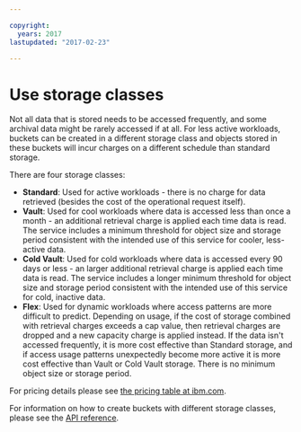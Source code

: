 ```yaml
---

copyright:
  years: 2017
lastupdated: "2017-02-23"

---
```


# Use storage classes

Not all data that is stored needs to be accessed frequently, and some archival data might be rarely accessed if at all.  For less active workloads, buckets can be created in a different storage class and objects stored in these buckets will incur charges on a different schedule than standard storage.

There are four storage classes:

*  **Standard**: Used for active workloads - there is no charge for data retrieved (besides the cost of the operational request itself).
*  **Vault**: Used for cool workloads where data is accessed less than once a month - an additional retrieval charge is applied each time data is read. The service includes a minimum threshold for object size and storage period consistent with the intended use of this service for cooler, less-active data.
*  **Cold Vault**: Used for cold workloads where data is accessed every 90 days or less - an larger additional retrieval charge is applied each time data is read. The service includes a longer minimum threshold for object size and storage period consistent with the intended use of this service for cold, inactive data.
*  **Flex**: Used for dynamic workloads where access patterns are more difficult to predict. Depending on usage, if the cost of storage combined with retrieval charges exceeds a cap value, then retrieval charges are dropped and a new capacity charge is applied instead. If the data isn't accessed frequently, it is more cost effective than Standard storage, and if access usage patterns unexpectedly become more active it is more cost effective than Vault or Cold Vault storage. There is no minimum object size or storage period.

For pricing details please see [the pricing table at ibm.com](https://www.ibm.com/cloud-computing/bluemix/pricing-object-storage#s3api).

For information on how to create buckets with different storage classes, please see the [API reference](docs/services/api-reference/api-reference-buckets.html#create-a-vault-bucket).
